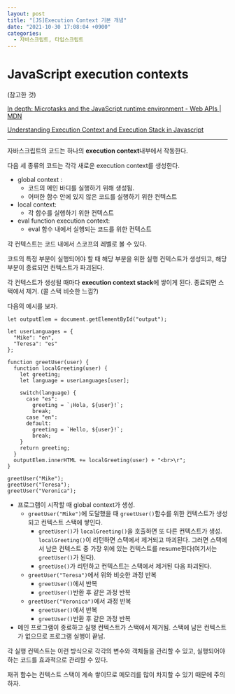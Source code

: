 ```yaml
---
layout: post
title: "[JS]Execution Context 기본 개념"
date: "2021-10-30 17:08:04 +0900"
categories:
  - 자바스크립트, 타입스크립트
---
```

# JavaScript execution contexts


(참고한 것)



[In depth: Microtasks and the JavaScript runtime
 environment \- Web APIs \| MDN](https://developer.mozilla.org/en-US/docs/Web/API/HTML_DOM_API/Microtask_guide/In_depth)




[Understanding Execution Context and Execution Stack in
 Javascript](https://blog.bitsrc.io/understanding-execution-context-and-execution-stack-in-javascript-1c9ea8642dd0)





---



 자바스크립트의 코드는 하나의
 **execution context**내부에서 작동한다.
 



 다음 세 종류의 코드는 각각 새로운 execution context를
 생성한다.
 


- global context :
	- 코드의 메인 바디를 실행하기 위해 생성됨.
	- 어떠한 함수 안에 있지 않은 코드를 실행하기 위한
	 컨텍스트
- local context:
	- 각 함수를 실행하기 위한 컨텍스트
- eval function execution context:
	- eval 함수 내에서 실행되는 코드를 위한 컨텍스트


각 컨텍스트는 코드 내에서 스코프의 레벨로 볼 수 있다.



 코드의 특정 부분이 실행되어야 할 때 해당 부분을 위한 실행
 컨텍스트가 생성되고, 해당 부분이 종료되면 컨텍스트가
 파괴된다.
 



 각 컨텍스트가 생성될 때마다
 **execution context stack**에 쌓이게 된다.
 종료되면 스택에서 제거. (콜 스택 비슷한 느낌?)
 


다음의 예시를 보자.



```False
let outputElem = document.getElementById("output");

let userLanguages = {
  "Mike": "en",
  "Teresa": "es"
};

function greetUser(user) {
  function localGreeting(user) {
    let greeting;
    let language = userLanguages[user];

    switch(language) {
      case "es":
        greeting = `¡Hola, ${user}!`;
        break;
      case "en":
      default:
        greeting = `Hello, ${user}!`;
        break;
    }
    return greeting;
  }
  outputElem.innerHTML += localGreeting(user) + "<br>\r";
}

greetUser("Mike");
greetUser("Teresa");
greetUser("Veronica");
```

- 프로그램이 시작할 때 global context가 생성.
	- `greetUser("Mike")`에 도달했을 때
	 `greetUser()`함수를 위한 컨텍스트가
	 생성되고 컨텍스트 스택에 쌓인다.
		- `greetUser()`가
		 `localGreeting()`을 호출하면 또 다른
		 컨텍스트가 생성. `localGreeting()`이
		 리턴하면 스택에서 제거되고 파괴된다. 그러면
		 스택에서 남은 컨텍스트 중 가장 위에 있는
		 컨텍스트를 resume한다(여기서는
		 `greetUser()`가 된다).
		- `greetUse()`가 리턴하고 컨텍스트는
		 스택에서 제거된 다음 파괴된다.
	- `greetUser("Teresa")`에서 위와
	 비슷한 과정 반복
		- `greetUser()`에서 반복
		- `greetUser()`반환 후 같은 과정 반복
	- `greetUser("Veronica")`에서 과정
	 반복
		- `greetUser()`에서 반복
		- `greetUser()`반환 후 같은 과정 반복
- 메인 프로그램이 종료하고 실행 컨텍스트가 스택에서 제거됨.
 스택에 남은 컨텍스트가 없으므로 프로그램 실행이 끝남.



 각 실행 컨텍스트는 이런 방식으로 각각의 변수와 객체들을
 관리할 수 있고, 실행되어야 하는 코드를 효과적으로 관리할 수
 있다.
 



 재귀 함수는 컨텍스트 스택이 계속 쌓이므로 메모리를 많이
 차지할 수 있기 때문에 주의하자.
